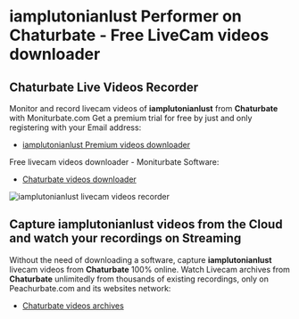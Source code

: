 # iamplutonianlust Performer on Chaturbate - Free LiveCam videos downloader

## Chaturbate Live Videos Recorder

Monitor and record livecam videos of **iamplutonianlust** from **Chaturbate** with Moniturbate.com
Get a premium trial for free by just and only registering with your Email address:
* [iamplutonianlust Premium videos downloader](https://moniturbate.com/request-demo-licence-key.html)

Free livecam videos downloader - Moniturbate Software:
* [Chaturbate videos downloader](https://moniturbate.com/moniturbate-download-software.html)

![iamplutonianlust livecam videos recorder](https://peachurnet.com/templates/moniturbate-software.png)


## Capture iamplutonianlust videos from the Cloud and watch your recordings on Streaming

Without the need of downloading a software, capture **iamplutonianlust** livecam videos from **Chaturbate** 100% online.
Watch Livecam archives from **Chaturbate** unlimitedly from thousands of existing recordings, only on Peachurbate.com and its websites network:
* [Chaturbate videos archives](https://peachurnet.com/)